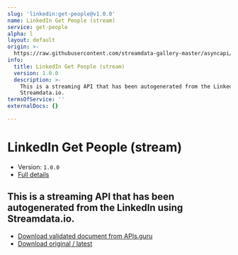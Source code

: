 ```yaml
---
slug: 'linkedin:get-people@v1.0.0'
name: LinkedIn Get People (stream)
service: get-people
alpha: l
layout: default
origin: >-
  https://raw.githubusercontent.com/streamdata-gallery-master/asyncapi/master/_listings/linkedin/linkedin-get-people-stream-async.md
info:
  title: LinkedIn Get People (stream)
  version: 1.0.0
  description: >-
    This is a streaming API that has been autogenerated from the LinkedIn using
    Streamdata.io.
termsOfService: ''
externalDocs: {}

---
```

# LinkedIn Get People (stream)

* Version: `1.0.0`
* [Full details](../html/linkedin:get-people@v1.0.0.html)



## This is a streaming API that has been autogenerated from the LinkedIn using Streamdata.io.



* [Download validated document from APIs.guru](https://raw.githubusercontent.com/APIs-guru/asyncapi-directory/master/docs/APIs/linkedin%3Aget-people%40v1.0.0.yaml)
* [Download original / latest](https://raw.githubusercontent.com/streamdata-gallery-master/asyncapi/master/_listings/linkedin/linkedin-get-people-stream-async.md)

<script type="application/ld+json">
{
  "@context": "http://schema.org/",
  "@type": "WebAPI",
  "description": "This is a streaming API that has been autogenerated from the LinkedIn using Streamdata.io.",
  "documentation": "",

  "name": "LinkedIn Get People (stream)"
}
</script>
